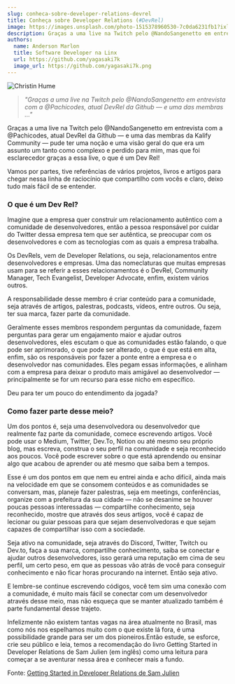 ```yaml
---
slug: conheca-sobre-developer-relations-devrel
title: Conheça sobre Developer Relations (#DevRel)
image: https://images.unsplash.com/photo-1515378960530-7c0da6231fb1?ixlib=rb-4.0.3&ixid=MnwxMjA3fDB8MHxwaG90by1wYWdlfHx8fGVufDB8fHx8&auto=format&fit=crop&w=870&q=80
description: Graças a uma live na Twitch pelo @NandoSangenetto em entrevista com a @Pachicodes, atual DevRel da Github — e uma das membras …
authors:
  name: Anderson Marlon
  title: Software Developer na Linx
  url: https://github.com/yagasaki7k
  image_url: https://github.com/yagasaki7k.png
---
```


![](https://images.unsplash.com/photo-1515378960530-7c0da6231fb1?ixlib=rb-4.0.3&ixid=MnwxMjA3fDB8MHxwaG90by1wYWdlfHx8fGVufDB8fHx8&auto=format&fit=crop&w=870&q=80 "Christin Hume")

> _"Graças a uma live na Twitch pelo @NandoSangenetto em entrevista com a @Pachicodes, atual DevRel da Github — e uma das membras …"_

Graças a uma live na Twitch pelo @NandoSangenetto em entrevista com a @Pachicodes, atual DevRel da Github — e uma das membras da Kalify Community — pude ter uma noção e uma visão geral do que era um assunto um tanto como complexo e perdido para mim, mas que foi esclarecedor graças a essa live, o que é um Dev Rel!

Vamos por partes, tive referências de vários projetos, livros e artigos para chegar nessa linha de raciocínio que compartilho com vocês e claro, deixo tudo mais fácil de se entender.

### O que é um Dev Rel?

Imagine que a empresa quer construir um relacionamento autêntico com a comunidade de desenvolvedores, então a pessoa responsável por cuidar do Twitter dessa empresa tem que ser autêntica, se preocupar com os desenvolvedores e com as tecnologias com as quais a empresa trabalha.

Os DevRels, vem de Developer Relations, ou seja, relacionamentos entre desenvolvedores e empresas. Uma das nomeclaturas que muitas empresas usam para se referir a esses relacionamentos é o DevRel, Community Manager, Tech Evangelist, Developer Advocate, enfim, existem vários outros.

A responsabilidade desse membro é criar conteúdo para a comunidade, seja através de artigos, palestras, podcasts, vídeos, entre outros. Ou seja, ter sua marca, fazer parte da comunidade.

Geralmente esses membros respondem perguntas da comunidade, fazem perguntas para gerar um engajamento maior e ajudar outros desenvolvedores, eles escutam o que as comunidades estão falando, o que pode ser aprimorado, o que pode ser alterado, o que é que está em alta, enfim, são os responsáveis por fazer a ponte entre a empresa e o desenvolvedor nas comunidades. Eles pegam essas informações, e alinham com a empresa para deixar o produto mais amigável ao desenvolvedor — principalmente se for um recurso para esse nicho em específico.

Deu para ter um pouco do entendimento da jogada?

### Como fazer parte desse meio?
Um dos pontos é, seja uma desenvolvedora ou desenvolvedor que realmente faz parte da comunidade, comece escrevendo artigos. Você pode usar o Medium, Twitter, Dev.To, Notion ou até mesmo seu próprio blog, mas escreva, construa o seu perfil na comunidade e seja reconhecido aos poucos. Você pode escrever sobre o que está aprendendo ou ensinar algo que acabou de aprender ou até mesmo que saiba bem a tempos.

Esse é um dos pontos em que nem eu entrei ainda e acho difícil, ainda mais na velocidade em que se consomem conteúdos e as comunidades se conversam, mas, planeje fazer palestras, seja em meetings, conferências, organize com a prefeitura da sua cidade — não se desanime se houver poucas pessoas interessadas — compartilhe conhecimento, seja reconhecido, mostre que através dos seus artigos, você é capaz de lecionar ou guiar pessoas para que sejam desenvolvedoras e que sejam capazes de compartilhar isso com a sociedade.

Seja ativo na comunidade, seja através do Discord, Twitter, Twitch ou Dev.to, faça a sua marca, compartilhe conhecimento, saiba se conectar e ajudar outros desenvolvedores, isso gerará uma reputação em cima de seu perfil, um certo peso, em que as pessoas vão atrás de você para conseguir conhecimento e não ficar horas procurando na internet. Então seja ativo.

E lembre-se continue escrevendo códigos, você tem sim uma conexão com a comunidade, é muito mais fácil se conectar com um desenvolvedor através desse meio, mas não esqueça que se manter atualizado também é parte fundamental desse trajeto.

Infelizmente não existem tantas vagas na área atualmente no Brasil, mas como nós nos espelhamos muito com o que existe lá fora, é uma possibilidade grande para ser um dos pioneiros.Então estude, se esforce, crie seu público e leia, temos a recomendação do livro Getting Started in Developer Relations de Sam Julien (em inglês) como uma leitura para começar a se aventurar nessa área e conhecer mais a fundo.

Fonte: [Getting Started in Developer Relations de Sam Julien](https://learn.samjulien.com/getting-started-in-developer-relations)
